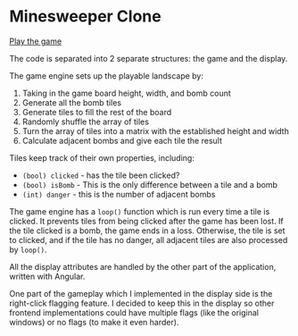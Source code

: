 # Minesweeper Clone

[Play the game](http://willoller.github.io/minesweeper/#)

The code is separated into 2 separate structures: the game and the display.

The game engine sets up the playable landscape by:

1. Taking in the game board height, width, and bomb count
2. Generate all the bomb tiles
3. Generate tiles to fill the rest of the board
4. Randomly shuffle the array of tiles
5. Turn the array of tiles into a matrix with the established height and width
6. Calculate adjacent bombs and give each tile the result

Tiles keep track of their own properties, including:
- `(bool) clicked` - has the tile been clicked?
- `(bool) isBomb` - This is the only difference between a tile and a bomb
- `(int) danger` - this is the number of adjacent bombs

The game engine has a `loop()` function which is run every time a tile is clicked.
It prevents tiles from being clicked after the game has been lost.
If the tile clicked is a bomb, the game ends in a loss. Otherwise, the tile is set to clicked, and if the tile has no danger, all adjacent tiles are also processed by `loop()`.

All the display attributes are handled by the other part of the application, written with Angular.

One part of the gameplay which I implemented in the display side is the right-click flagging feature. I decided to keep this in the display so other frontend implementations could have multiple flags (like the original windows) or no flags (to make it even harder).



